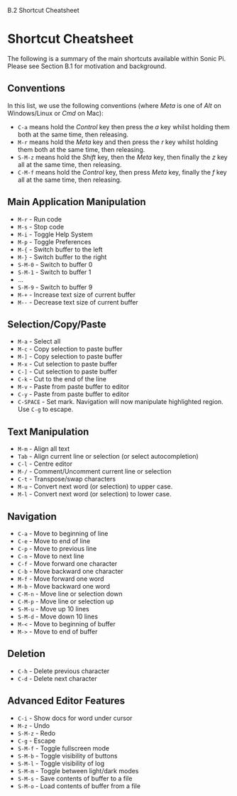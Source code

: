 B.2 Shortcut Cheatsheet

# Shortcut Cheatsheet

The following is a summary of the main shortcuts available within Sonic
Pi. Please see Section B.1 for motivation and background.

## Conventions

In this list, we use the following conventions (where *Meta* is one of *Alt* on
Windows/Linux or *Cmd* on Mac):

* `C-a`   means hold the *Control* key then press the *a* key whilst holding them both at the same time, then releasing.
* `M-r`   means hold the *Meta* key and then press the *r* key whilst holding them both at the same time, then releasing.
* `S-M-z` means hold the *Shift* key, then the *Meta* key, then finally the *z* key all at the same time, then releasing.
* `C-M-f` means hold the *Control* key, then press *Meta* key, finally the *f* key all at the same time, then releasing.

## Main Application Manipulation

* `M-r`     - Run code
* `M-s`     - Stop code
* `M-i`     - Toggle Help System
* `M-p`     - Toggle Preferences
* `M-{`     - Switch buffer to the left
* `M-}`     - Switch buffer to the right
* `S-M-0`   - Switch to buffer 0
* `S-M-1`   - Switch to buffer 1
* ...
* `S-M-9`   - Switch to buffer 9
* `M-+`     - Increase text size of current buffer
* `M--`     - Decrease text size of current buffer


## Selection/Copy/Paste

* `M-a`     - Select all
* `M-c`     - Copy selection to paste buffer
* `M-]`     - Copy selection to paste buffer
* `M-x`     - Cut selection to paste buffer
* `C-]`     - Cut selection to paste buffer
* `C-k`     - Cut to the end of the line
* `M-v`     - Paste from paste buffer to editor
* `C-y`     - Paste from paste buffer to editor
* `C-SPACE` - Set mark. Navigation will now manipulate highlighted region. Use `C-g` to escape.

## Text Manipulation

* `M-m`     - Align all text
* `Tab`     - Align current line or selection (or select autocompletion)
* `C-l`     - Centre editor
* `M-/`     - Comment/Uncomment current line or selection
* `C-t`     - Transpose/swap characters
* `M-u`     - Convert next word (or selection) to upper case.  
* `M-l`     - Convert next word (or selection) to lower case.  

## Navigation

* `C-a`     - Move to beginning of line
* `C-e`     - Move to end of line
* `C-p`     - Move to previous line
* `C-n`     - Move to next line
* `C-f`     - Move forward one character
* `C-b`     - Move backward one character
* `M-f`     - Move forward one word
* `M-b`     - Move backward one word
* `C-M-n`   - Move line or selection down
* `C-M-p`   - Move line or selection up
* `S-M-u`   - Move up 10 lines
* `S-M-d`   - Move down 10 lines
* `M-<`     - Move to beginning of buffer
* `M->`     - Move to end of buffer

## Deletion

* `C-h`     - Delete previous character
* `C-d`     - Delete next character

## Advanced Editor Features

* `C-i`     - Show docs for word under cursor
* `M-z`     - Undo
* `S-M-z`   - Redo
* `C-g`     - Escape
* `S-M-f`   - Toggle fullscreen mode
* `S-M-b`   - Toggle visibility of buttons
* `S-M-l`   - Toggle visibility of log
* `S-M-m`   - Toggle between light/dark modes
* `S-M-s`   - Save contents of buffer to a file
* `S-M-o`   - Load contents of buffer from a file
